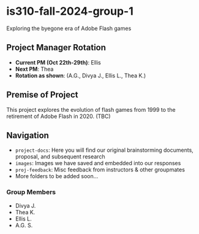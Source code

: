 # is310-fall-2024-group-1
Exploring the byegone era of Adobe Flash games

## Project Manager Rotation
- **__Current PM (Oct 22th-29th)__**: Ellis
- **Next PM**: Thea
- **Rotation as shown**: (A.G., Divya J., Ellis L., Thea K.)

## Premise of Project
This project explores the evolution of flash games from 1999 to the retirement of Adobe Flash in 2020. (TBC)

## Navigation
- `project-docs`: Here you will find our original brainstorming documents, proposal, and subsequent research
- `images`: Images we have saved and embedded into our responses
- `proj-feedback`: Misc feedback from instructors & other groupmates
- More folders to be added soon...

### Group Members
- Divya J.
- Thea K.
- Ellis L.
- A.G. S.

